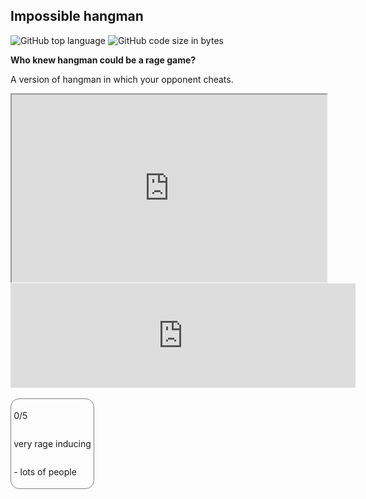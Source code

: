 ## Impossible hangman

<!-- META A version of hangman in which your opponent cheats. Who knew hangman could be a rage game?META -->

![GitHub top language](https://img.shields.io/github/languages/top/ollielynas/hangman_egui)
![GitHub code size in bytes](https://img.shields.io/github/languages/code-size/ollielynas/hangman_egui)

**Who knew hangman could be a rage game?**

A version of hangman in which your opponent cheats.


<iframe src="https://ollielynas.github.io/hangman_egui/" width="100%" height="300px"></iframe>

<iframe frameborder="0" src="https://itch.io/embed/2089623" width="552" height="167"><a href="https://ollie-lynas.itch.io/impossible-hangman">Impossible Hangman by Ollie lynas</a></iframe>

<br>
<br>

<link rel="stylesheet" href="https://cdnjs.cloudflare.com/ajax/libs/font-awesome/4.7.0/css/font-awesome.min.css">

<style>
    .rating {
        display: flex;
        flex-direction: column;
        border: gray 1px solid;
        border-radius: 1em;
        padding: 0.3em;
        width: fit-content;
    }
    .rating2 {
        display: flex;
        flex-direction: row;
    }
</style>


<div class="rating">
<div class="rating2">
<!-- This is a joke google plz don't tank my search ranking -->
<span class="fa fa-star"></span>
<span class="fa fa-star"></span>
<span class="fa fa-star"></span>
<span class="fa fa-star"></span>
<span class="fa fa-star"></span>
<p> 0/5</p>
</div>
<p>very rage inducing</p>
<p>- lots of people</p>
</div>
<!-- LAST EDITED Wed Nov  8 14:40:18 2023 LAST EDITED-->